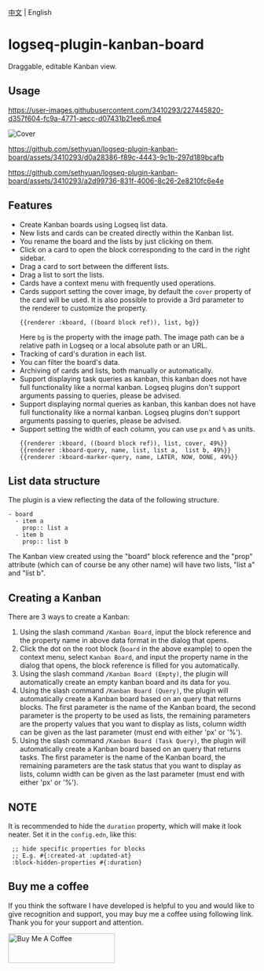 [中文](README.md) | English

# logseq-plugin-kanban-board

Draggable, editable Kanban view.

## Usage

https://user-images.githubusercontent.com/3410293/227445820-d357f604-fc9a-4771-aecc-d07431b21ee6.mp4

![Cover](https://user-images.githubusercontent.com/3410293/229694906-398dba92-f208-482e-9cda-26e4dd466e80.png)

https://github.com/sethyuan/logseq-plugin-kanban-board/assets/3410293/d0a28386-f89c-4443-9c1b-297d189bcafb

https://github.com/sethyuan/logseq-plugin-kanban-board/assets/3410293/a2d99736-831f-4006-8c26-2e8210fc6e4e

## Features

- Create Kanban boards using Logseq list data.
- New lists and cards can be created directly within the Kanban list.
- You rename the board and the lists by just clicking on them.
- Click on a card to open the block corresponding to the card in the right sidebar.
- Drag a card to sort between the different lists.
- Drag a list to sort the lists.
- Cards have a context menu with frequently used operations.
- Cards support setting the cover image, by default the `cover` property of the card will be used. It is also possible to provide a 3rd parameter to the renderer to customize the property.
  ```
  {{renderer :kboard, ((board block ref)), list, bg}}
  ```
  Here `bg` is the property with the image path. The image path can be a relative path in Logseq or a local absolute path or an URL.
- Tracking of card's duration in each list.
- You can filter the board's data.
- Archiving of cards and lists, both manually or automatically.
- Support displaying task queries as kanban, this kanban does not have full functionality like a normal kanban. Logseq plugins don't support arguments passing to queries, please be advised.
- Support displaying normal queries as kanban, this kanban does not have full functionality like a normal kanban. Logseq plugins don't support arguments passing to queries, please be advised.
- Support setting the width of each column, you can use `px` and `%` as units.
  ```
  {{renderer :kboard, ((board block ref)), list, cover, 49%}}
  {{renderer :kboard-query, name, list, list a,  list b, 49%}}
  {{renderer :kboard-marker-query, name, LATER, NOW, DONE, 49%}}
  ```

## List data structure

The plugin is a view reflecting the data of the following structure.

```
- board
  - item a
    prop:: list a
  - item b
    prop:: list b
```

The Kanban view created using the "board" block reference and the "prop" attribute (which can of course be any other name) will have two lists, "list a" and "list b".

## Creating a Kanban

There are 3 ways to create a Kanban:

1. Using the slash command `/Kanban Board`, input the block reference and the property name in above data format in the dialog that opens.
1. Click the dot on the root block (`board` in the above example) to open the context menu, select `Kanban Board`, and input the property name in the dialog that opens, the block reference is filled for you automatically.
1. Using the slash command `/Kanban Board (Empty)`, the plugin will automatically create an empty kanban board and its data for you.
1. Using the slash command `/Kanban Board (Query)`, the plugin will automatically create a Kanban board based on an query that returns blocks. The first parameter is the name of the Kanban board, the second parameter is the property to be used as lists, the remaining parameters are the property values that you want to display as lists, column width can be given as the last parameter (must end with either 'px' or '%').
1. Using the slash command `/Kanban Board (Task Query)`, the plugin will automatically create a Kanban board based on an query that returns tasks. The first parameter is the name of the Kanban board, the remaining parameters are the task status that you want to display as lists, column width can be given as the last parameter (must end with either 'px' or '%').

## NOTE

It is recommended to hide the `duration` property, which will make it look neater. Set it in the `config.edn`, like this:

```
 ;; hide specific properties for blocks
 ;; E.g. #{:created-at :updated-at}
 :block-hidden-properties #{:duration}
```

## Buy me a coffee

If you think the software I have developed is helpful to you and would like to give recognition and support, you may buy me a coffee using following link. Thank you for your support and attention.

<a href="https://www.buymeacoffee.com/sethyuan" target="_blank"><img src="https://cdn.buymeacoffee.com/buttons/v2/default-blue.png" alt="Buy Me A Coffee" style="height: 60px !important;width: 217px !important;" ></a>
